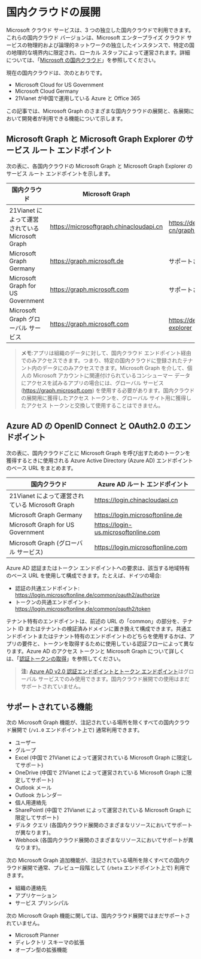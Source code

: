 # <a name="national-cloud-deployments"></a>国内クラウドの展開


Microsoft クラウド サービスは、3 つの独立した国内クラウドで利用できます。これらの国内クラウド バージョンは、Microsoft エンタープライズ クラウド サービスの物理的および論理的ネットワークの独立したインスタンスで、特定の国の地理的な境界内に限定され、ローカル スタッフによって運営されます。詳細については、「[Microsoft の国内クラウド](https://www.microsoft.com/en-us/TrustCenter/CloudServices/NationalCloud)」を参照してください。

現在の国内クラウドは、次のとおりです。

- Microsoft Cloud for US Government
- Microsoft Cloud Germany
- 21Vianet が中国で運用している Azure と Office 365

この記事では、Microsoft Graph のさまざまな国内クラウドの展開と、各展開において開発者が利用できる機能について示します。 

## <a name="microsoft-graph-and-microsoft-graph-explorer-service-root-endpoints"></a>Microsoft Graph と Microsoft Graph Explorer のサービス ルート エンドポイント

次の表に、各国内クラウドの Microsoft Graph と Microsoft Graph Explorer のサービス ルート エンドポイントを示します。 

| 国内クラウド | Microsoft Graph | Microsoft Graph Explorer
|---------------------------|----------------|----------------|
| 21Vianet によって運営されている Microsoft Graph | https://microsoftgraph.chinacloudapi.cn | https://developer.microsoft.com/zh-cn/graph/graph-explorer-china |
| Microsoft Graph Germany | https://graph.microsoft.de | サポートされていません。 |
| Microsoft Graph for US Government | https://graph.microsoft.com | サポートされていません。 |
| Microsoft Graph グローバル サービス | https://graph.microsoft.com | https://developer.microsoft.com/graph/graph-explorer |

> **メモ**:アプリは組織のデータに対して、国内クラウド エンドポイント経由でのみアクセスできます。つまり、特定の国内クラウドに登録されたテナント内のデータにのみアクセスできます。Microsoft Graph を介して、個人の Microsoft アカウントに関連付けられているコンシューマー データにアクセスを試みるアプリの場合には、グローバル サービス (https://graph.microsoft.com) を使用する必要があります。国内クラウドの展開用に獲得したアクセス トークンを、グローバル サイト用に獲得したアクセス トークンと交換して使用することはできません。

## <a name="azure-ad-openid-connect-and-oauth20-endpoints"></a>Azure AD の OpenID Connect と OAuth2.0 のエンドポイント

次の表に、国内クラウドごとに Microsoft Graph を呼び出すためのトークンを獲得するときに使用される Azure Active Directory (Azure AD) エンドポイントのベース URL をまとめます。 

| 国内クラウド | Azure AD ルート エンドポイント |
|---------------------------|----------------|
| 21Vianet によって運営されている Microsoft Graph |https://login.chinacloudapi.cn | 
| Microsoft Graph Germany | https://login.microsoftonline.de | 
| Microsoft Graph for US Government | https://login-us.microsoftonline.com | 
| Microsoft Graph (グローバル サービス) | https://login.microsoftonline.com | 

Azure AD 認証またはトークン エンドポイントへの要求は、該当する地域特有のベース URL を使用して構成できます。たとえば、ドイツの場合:

- 認証の共通エンドポイント: https://login.microsoftonline.de/common/oauth2/authorize
- トークンの共通エンドポイント: https://login.microsoftonline.de/common/oauth2/token

テナント特有のエンドポイントは、前述の URL の「common」の部分を、テナント ID またはテナントの検証済みドメインに置き換えて構成できます。共通エンドポイントまたはテナント特有のエンドポイントのどちらを使用するかは、アプリの要件と、トークンを取得するために使用している認証フローによって異なります。Azure AD のアクセス トークンと Microsoft Graph について詳しくは、「[認証トークンの取得](./auth_overview.md)」を参照してください。

> **注:** [Azure AD v2.0 認証エンドポイントとトークン エンドポイント](https://azure.microsoft.com/en-us/documentation/articles/active-directory-appmodel-v2-overview/)はグローバル サービスでのみ使用できます。国内クラウド展開での使用はまだサポートされていません。 

## <a name="supported-features"></a>サポートされている機能

次の Microsoft Graph 機能が、注記されている場所を除くすべての国内クラウド展開で (`/v1.0` エンドポイント上で) 通常利用できます。

* ユーザー
* グループ
* Excel (中国で 21Vianet によって運営されている Microsoft Graph に限定してサポート)
* OneDrive (中国で 21Vianet によって運営されている Microsoft Graph に限定してサポート)
* Outlook メール
* Outlook カレンダー
* 個人用連絡先 
* SharePointl (中国で 21Vianet によって運営されている Microsoft Graph に限定してサポート)
* デルタ クエリ (各国内クラウド展開のさまざまなリソースにおいてサポートが異なります)。
* Webhook (各国内クラウド展開のさまざまなリソースにおいてサポートが異なります)。

次の Microsoft Graph 追加機能が、注記されている場所を除くすべての国内クラウド展開で通常、プレビュー段階として (`/beta` エンドポイント上で) 利用できます。

* 組織の連絡先
* アプリケーション
* サービス プリンシパル

次の Microsoft Graph 機能に関しては、国内クラウド展開ではまだサポートされていません。

* Microsoft Planner
* ディレクトリ スキーマの拡張
* オープン型の拡張機能
